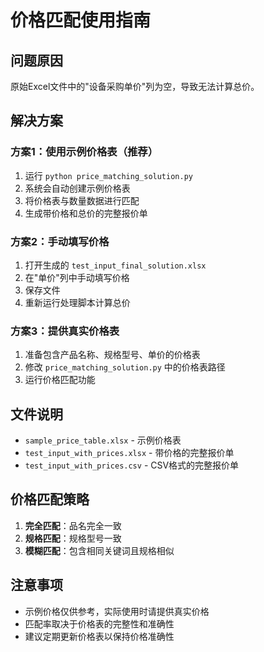 # 价格匹配使用指南

## 问题原因

原始Excel文件中的"设备采购单价"列为空，导致无法计算总价。

## 解决方案

### 方案1：使用示例价格表（推荐）

1. 运行 `python price_matching_solution.py`
2. 系统会自动创建示例价格表
3. 将价格表与数量数据进行匹配
4. 生成带价格和总价的完整报价单

### 方案2：手动填写价格

1. 打开生成的 `test_input_final_solution.xlsx`
2. 在"单价"列中手动填写价格
3. 保存文件
4. 重新运行处理脚本计算总价

### 方案3：提供真实价格表

1. 准备包含产品名称、规格型号、单价的价格表
2. 修改 `price_matching_solution.py` 中的价格表路径
3. 运行价格匹配功能

## 文件说明

- `sample_price_table.xlsx` - 示例价格表
- `test_input_with_prices.xlsx` - 带价格的完整报价单
- `test_input_with_prices.csv` - CSV格式的完整报价单

## 价格匹配策略

1. **完全匹配**：品名完全一致
2. **规格匹配**：规格型号一致
3. **模糊匹配**：包含相同关键词且规格相似

## 注意事项

- 示例价格仅供参考，实际使用时请提供真实价格
- 匹配率取决于价格表的完整性和准确性
- 建议定期更新价格表以保持价格准确性
